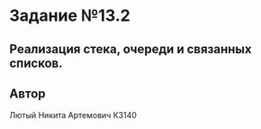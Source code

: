 # Задание №13.2
##  Реализация стека, очереди и связанных списков.



## Автор
Лютый Никита Артемович К3140
